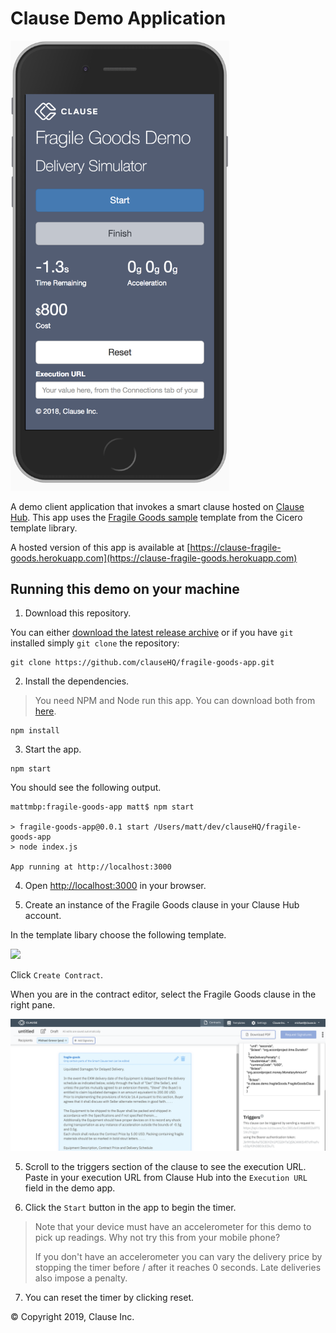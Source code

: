 # Clause Demo Application

<img src="docs/app.png" width="350">

A demo client application that invokes a smart clause hosted on [Clause Hub](https://hub.clause.io). This app uses the [Fragile Goods sample](https://github.com/accordproject/cicero-template-library/tree/master/fragile-goods) template from the Cicero template library.

A hosted version of this app is available at [https://clause-fragile-goods.herokuapp.com](https://clause-fragile-goods.herokuapp.com)

## Running this demo on your machine

1. Download this repository.

You can either [download the latest release archive](https://github.com/clauseHQ/fragile-goods-app/archive/master.zip) or if you have `git` installed simply `git clone` the repository:

```
git clone https://github.com/clauseHQ/fragile-goods-app.git
```

2. Install the dependencies.

> You need NPM and Node run this app. You can download both from [here](https://nodejs.org/).

``` 
npm install 
```

3. Start the app.

```
npm start
```
You should see the following output.
```
mattmbp:fragile-goods-app matt$ npm start

> fragile-goods-app@0.0.1 start /Users/matt/dev/clauseHQ/fragile-goods-app
> node index.js

App running at http://localhost:3000

```

4. Open [http://localhost:3000](http://localhost:3000) in your browser.

5. Create an instance of the Fragile Goods clause in your Clause Hub account.

In the template libary choose the following template.

<img src="docs/fragile-goods-template.png" width="350">

Click `Create Contract`.

When you are in the contract editor, select the Fragile Goods clause in the right pane.

![](docs/execution-url.png)
 
5. Scroll to the triggers section of the clause to see the execution URL. Paste in your execution URL from Clause Hub into the `Execution URL` field in the demo app.

6. Click the `Start` button in the app to begin the timer.

> Note that your device must have an accelerometer for this demo to pick up readings. Why not try this from your mobile phone?
> 
> If you don't have an accelerometer you can vary the delivery price by stopping the timer before / after it reaches 0 seconds. Late deliveries also impose a penalty.

7. You can reset the timer by clicking reset.

&copy; Copyright 2019, Clause Inc. 
